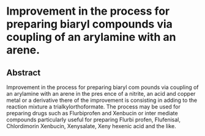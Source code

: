 # Improvement in the process for preparing biaryl compounds via coupling of an arylamine with an arene.

## Abstract
Improvement in the process for preparing biaryl com pounds via coupling of an arylamine with an arene in the pres ence of a nitrite, an acid and copper metal or a derivative there of the improvement is consisting in adding to the reaction mixture a trialkylorthoformate. The process may be used for preparing drugs such as Flurbiprofen and Xenbucin or inter mediate compounds particularly useful for preparing Flurbi profen, Flufenisal, Chlordimorin Xenbucin, Xenysalate, Xeny hexenic acid and the like.